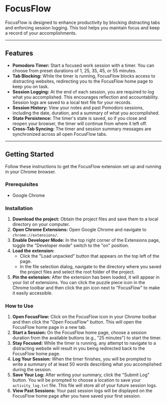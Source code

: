 # FocusFlow

FocusFlow is designed to enhance productivity by blocking distracting tabs and enforcing session logging. This tool helps you maintain focus and keep a record of your accomplishments.

---

## Features

- **Pomodoro Timer:** Start a focused work session with a timer. You can choose from preset durations of 1, 25, 35, 45, or 55 minutes.
- **Tab Blocking:** While the timer is running, FocusFlow blocks access to distracting websites, redirecting you to the FocusFlow home page to keep you on task.
- **Session Logging:** At the end of each session, you are required to log what you accomplished. This encourages reflection and accountability. Session logs are saved to a local text file for your records.
- **Session History:** View your notes and past Pomodoro sessions, including the date, duration, and a summary of what you accomplished.
- **State Persistence:** The timer's state is saved, so if you close and reopen your browser, the timer will continue from where it left off.
- **Cross-Tab Syncing:** The timer and session summary messages are synchronized across all open FocusFlow tabs.

---

## Getting Started

Follow these instructions to get the FocusFlow extension set up and running in your Chrome browser.

### Prerequisites

- Google Chrome

### Installation

1.  **Download the project:** Obtain the project files and save them to a local directory on your computer.
2.  **Open Chrome Extensions:** Open Google Chrome and navigate to `chrome://extensions/`.
3.  **Enable Developer Mode:** In the top right corner of the Extensions page, toggle the "Developer mode" switch to the "on" position.
4.  **Load the extension:**
    - Click the "Load unpacked" button that appears on the top left of the page.
    - In the file selection dialog, navigate to the directory where you saved the project files and select the root folder of the project.
5.  **Pin the extension:** After the extension has been loaded, it will appear in your list of extensions. You can click the puzzle piece icon in the Chrome toolbar and then click the pin icon next to "FocusFlow" to make it easily accessible.

### How to Use

1.  **Open FocusFlow:** Click on the FocusFlow icon in your Chrome toolbar and then click the "Open FocusFlow" button. This will open the FocusFlow home page in a new tab.
2.  **Start a Session:** On the FocusFlow home page, choose a session duration from the available buttons (e.g., "25 minutes") to start the timer.
3.  **Stay Focused:** While the timer is running, any attempt to navigate to a distracting website will result in you being redirected back to the FocusFlow home page.
4.  **Log Your Session:** When the timer finishes, you will be prompted to write a summary of at least 50 words describing what you accomplished during the session.
5.  **Save Your Log:** After writing your summary, click the "Submit Log" button. You will be prompted to choose a location to save your `activity_log.txt` file. This file will store all of your future session logs.
6.  **View Past Sessions:** Your past session logs will be displayed on the FocusFlow home page after you have saved your first session.
